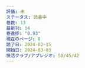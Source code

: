 ```yaml
---
評価: 未
ステータス: 読書中
巻数: 13
最新刊: 14
巻進捗: "0.93"
現在のページ: 0
読了日: 2024-02-15
開始日: 2024-03-03
快活クラブ/アプレシオ: 50/45/42
---
```

